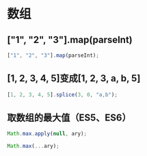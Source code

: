# 数组



## ["1", "2", "3"].map(parseInt)

```js
["1", "2", "3"].map(parseInt);
```

## [1, 2, 3, 4, 5]变成[1, 2, 3, a, b, 5]

```js
[1, 2, 3, 4, 5].splice(3, 0, "a,b");
```

## 取数组的最大值（ES5、ES6）

```js
Math.max.apply(null, ary);

Math.max(...ary);
```
